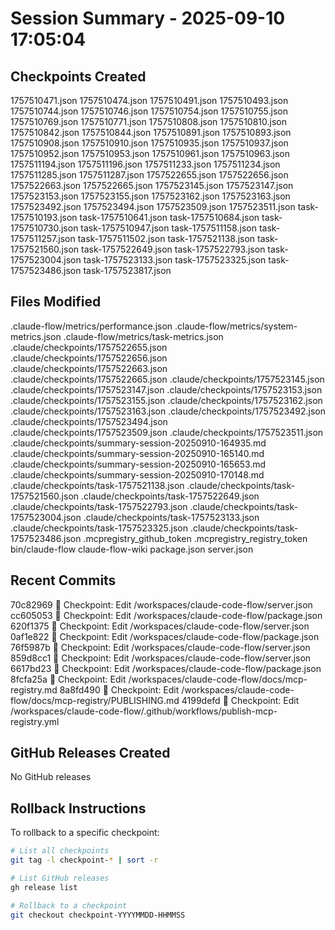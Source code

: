 # Session Summary - 2025-09-10 17:05:04

## Checkpoints Created
1757510471.json
1757510474.json
1757510491.json
1757510493.json
1757510744.json
1757510746.json
1757510754.json
1757510755.json
1757510769.json
1757510771.json
1757510808.json
1757510810.json
1757510842.json
1757510844.json
1757510891.json
1757510893.json
1757510908.json
1757510910.json
1757510935.json
1757510937.json
1757510952.json
1757510953.json
1757510961.json
1757510963.json
1757511194.json
1757511196.json
1757511233.json
1757511234.json
1757511285.json
1757511287.json
1757522655.json
1757522656.json
1757522663.json
1757522665.json
1757523145.json
1757523147.json
1757523153.json
1757523155.json
1757523162.json
1757523163.json
1757523492.json
1757523494.json
1757523509.json
1757523511.json
task-1757510193.json
task-1757510641.json
task-1757510684.json
task-1757510730.json
task-1757510947.json
task-1757511158.json
task-1757511257.json
task-1757511502.json
task-1757521138.json
task-1757521560.json
task-1757522649.json
task-1757522793.json
task-1757523004.json
task-1757523133.json
task-1757523325.json
task-1757523486.json
task-1757523817.json

## Files Modified
.claude-flow/metrics/performance.json
.claude-flow/metrics/system-metrics.json
.claude-flow/metrics/task-metrics.json
.claude/checkpoints/1757522655.json
.claude/checkpoints/1757522656.json
.claude/checkpoints/1757522663.json
.claude/checkpoints/1757522665.json
.claude/checkpoints/1757523145.json
.claude/checkpoints/1757523147.json
.claude/checkpoints/1757523153.json
.claude/checkpoints/1757523155.json
.claude/checkpoints/1757523162.json
.claude/checkpoints/1757523163.json
.claude/checkpoints/1757523492.json
.claude/checkpoints/1757523494.json
.claude/checkpoints/1757523509.json
.claude/checkpoints/1757523511.json
.claude/checkpoints/summary-session-20250910-164935.md
.claude/checkpoints/summary-session-20250910-165140.md
.claude/checkpoints/summary-session-20250910-165653.md
.claude/checkpoints/summary-session-20250910-170148.md
.claude/checkpoints/task-1757521138.json
.claude/checkpoints/task-1757521560.json
.claude/checkpoints/task-1757522649.json
.claude/checkpoints/task-1757522793.json
.claude/checkpoints/task-1757523004.json
.claude/checkpoints/task-1757523133.json
.claude/checkpoints/task-1757523325.json
.claude/checkpoints/task-1757523486.json
.mcpregistry_github_token
.mcpregistry_registry_token
bin/claude-flow
claude-flow-wiki
package.json
server.json

## Recent Commits
70c82969 🔖 Checkpoint: Edit /workspaces/claude-code-flow/server.json
cc605053 🔖 Checkpoint: Edit /workspaces/claude-code-flow/package.json
620f1375 🔖 Checkpoint: Edit /workspaces/claude-code-flow/server.json
0af1e822 🔖 Checkpoint: Edit /workspaces/claude-code-flow/package.json
76f5987b 🔖 Checkpoint: Edit /workspaces/claude-code-flow/server.json
859d8cc1 🔖 Checkpoint: Edit /workspaces/claude-code-flow/server.json
6617bd23 🔖 Checkpoint: Edit /workspaces/claude-code-flow/package.json
8fcfa25a 🔖 Checkpoint: Edit /workspaces/claude-code-flow/docs/mcp-registry.md
8a8fd490 🔖 Checkpoint: Edit /workspaces/claude-code-flow/docs/mcp-registry/PUBLISHING.md
4199defd 🔖 Checkpoint: Edit /workspaces/claude-code-flow/.github/workflows/publish-mcp-registry.yml

## GitHub Releases Created
No GitHub releases

## Rollback Instructions
To rollback to a specific checkpoint:
```bash
# List all checkpoints
git tag -l checkpoint-* | sort -r

# List GitHub releases
gh release list

# Rollback to a checkpoint
git checkout checkpoint-YYYYMMDD-HHMMSS
```
